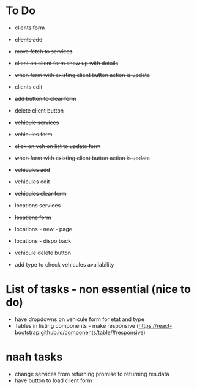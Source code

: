 
# To Do
- ~~clients form~~
- ~~clients add~~
- ~~move fetch to services~~
- ~~client on client form show up with details~~
- ~~when form with existing client button action is update~~
- ~~clients edit~~
- ~~add button to clear form~~
- ~~delete client button~~

- ~~vehicule services~~
- ~~vehicules form~~
- ~~click on veh on list to update form~~
- ~~when form with existing client button action is update~~
- ~~vehicules add~~
- ~~vehicules edit~~
- ~~vehicules clear form~~

- ~~locations services~~
- ~~locations form~~
- locations - new - page
- locations - dispo back

- vehicule delete button
- add type to check vehicules availability


# List of tasks - non essential (nice to do)
- have dropdowns on vehicule form for etat and type
- Tables in listing components - make responsive (https://react-bootstrap.github.io/components/table/#responsive)

# naah tasks
- change services from returning promise to returning res.data
- have button to load client form
